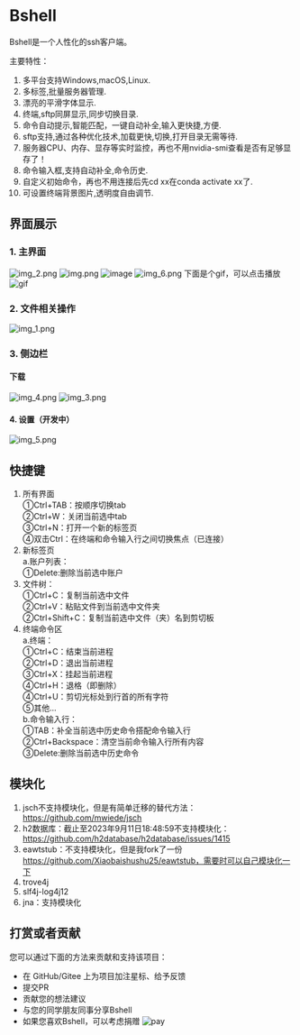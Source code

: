 # Bshell
Bshell是一个人性化的ssh客户端。

主要特性：
1. 多平台支持Windows,macOS,Linux.
2. 多标签,批量服务器管理.
3. 漂亮的平滑字体显示.
4. 终端,sftp同屏显示,同步切换目录.
5. 命令自动提示,智能匹配，一键自动补全,输入更快捷,方便.
6. sftp支持,通过各种优化技术,加载更快,切换,打开目录无需等待.
7. 服务器CPU、内存、显存等实时监控，再也不用nvidia-smi查看是否有足够显存了！
8. 命令输入框,支持自动补全,命令历史.
9. 自定义初始命令，再也不用连接后先cd xx在conda activate xx了.
10. 可设置终端背景图片,透明度自由调节.
## **界面展示**
### 1. 主界面
![img_2.png](readme_img/img_2.png)
![img.png](readme_img/img.png)
![image](https://github.com/Xiaobaishushu25/Bshell/assets/76581880/4ef225f9-77f6-4fee-a451-04e929b1574d)
![img_6.png](readme_img/img_6.png)
下面是个gif，可以点击播放
![gif](readme_img/auot.gif)
### 2. 文件相关操作

![img_1.png](readme_img/img_1.png)
### 3. 侧边栏

####  下载

![img_4.png](readme_img/img_4.png)
![img_3.png](readme_img/img_3.png)

#### 4. 设置（开发中）
![img_5.png](readme_img/img_5.png)
## **快捷键**

1. 所有界面<br>
①Ctrl+TAB：按顺序切换tab<br>
②Ctrl+W：关闭当前选中tab<br>
③Ctrl+N：打开一个新的标签页<br>
④双击Ctrl：在终端和命令输入行之间切换焦点（已连接）<br>
2. 新标签页<br>
a.账户列表：<br>
①Delete:删除当前选中账户<br>
3. 文件树：<br>
①Ctrl+C：复制当前选中文件<br>
②Ctrl+V：粘贴文件到当前选中文件夹<br>
②Ctrl+Shift+C：复制当前选中文件（夹）名到剪切板<br>
4. 终端命令区<br>
a.终端：<br>
①Ctrl+C：结束当前进程<br>
②Ctrl+D：退出当前进程<br>
③Ctrl+X：挂起当前进程<br>
④Ctrl+H：退格（即删除）<br>
④Ctrl+U：剪切光标处到行首的所有字符<br>
⑤其他...<br>
b.命令输入行：<br>
①TAB：补全当前选中历史命令搭配命令输入行<br>
②Ctrl+Backspace：清空当前命令输入行所有内容<br>
③Delete:删除当前选中历史命令<br>

## **模块化**
1. jsch不支持模块化，但是有简单迁移的替代方法：https://github.com/mwiede/jsch  <br>
2. h2数据库：截止至2023年9月11日18:48:59不支持模块化：https://github.com/h2database/h2database/issues/1415  <br>
3. eawtstub：不支持模块化，但是我fork了一份 https://github.com/Xiaobaishushu25/eawtstub，需要时可以自己模块化一下  <br>
4. trove4j <br>
5. slf4j-log4j12 <br>
6. jna：支持模块化

## **打赏或者贡献**

您可以通过下面的方法来贡献和支持该项目：
* 在 GitHub/Gitee 上为项目加注星标、给予反馈
* 提交PR
* 贡献您的想法建议
* 与您的同学朋友同事分享Bshell
* 如果您喜欢Bshell，可以考虑捐赠
![pay](readme_img/pay.png)